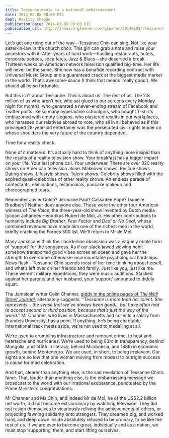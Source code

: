 ```yaml
---
title: Tessanne-mania is a national embarrassment
date: 2014-02-05 00:00 UTC
dept: Reality Cheque
publication_date: 2014-02-05 00:00 UTC
publication_url: http://jamaica-gleaner.com/gleaner/20140205/cleisure/cleisure11.html
---
```


Let’s get one thing out of the way—Tessanne Chin can sing. Not like your sister-in-law in the church choir. This girl can grab a note and raise your ancestors with it. After years of hard work—hustling restaurants, hotels, corporate soirees, soca fetes, Jazz & Blues—she deserved a break. Thirteen weeks on American network television qualified big-time. Her life will never be the same. She now has a bonafide recording contract with Universal Music Group and a guaranteed crack at the biggest media market in the world. That’s awesome-sauce (I think that means ‘really good’). We should all be so fortunate.

But this isn’t about Tessanne. This is about us. The rest of us. The 2.8 million of us who aren’t her, who sat glued to our screens every Monday night for months, who generated a never-ending stream of Facebook and Twitter posts like so many hyperactive schoolgirls, who bought T-shirts emblazoned with empty slogans, who plastered results in our workplaces, who harassed our relatives abroad to vote, who all in all behaved as if this privileged 28-year-old entertainer was the persecuted civil rights leader on whose shoulders the very future of the country depended.

Time for a reality check.

None of it mattered. It’s actually hard to think of anything more insipid than the results of a reality television show. Your breakfast has a bigger impact on your life. Your last phone call. Your underwear. There are over 320 reality shows on American television alone. Makeover shows. Rescue shows. Dating shows. Lifestyle shows. Talent shows. Celebrity shows filled with the expired quasi-celebrities of other reality shows. An endless parade of contestants, eliminations, testimonials, pancake makeup and choreographed tears.

Remember Javier Colon? Jermaine Paul? Cassadee Pope? Danielle Bradbery? Neither does anyone else. Those were the other four American winners of *The Voice*, the three-year-old show invented by Dutch media tycoon Johannes Hendrikus Hubert de Mol, Jr. His other contributions to humanity include *Big Brother*, *Fear Factor* and *Deal or No Deal*, whose combined revenues have made him one of the richest men in the world, briefly cracking the Forbes 500 list. We’ll return to Mr de Mol.

Many Jamaicans think their borderline obsession was a vaguely noble form of ‘support’ for the songstress. As if our slack-jawed viewing habit somehow transported good vibes across an ocean and gave her the strength to overcome otherwise-insurmountable psychological hardships. News flash—Tessanne Chin spends most of her time thinking about herself, and what’s left over on her friends and family. Just like you, just like me. These weren’t military expeditions; they were music auditions. Stacked against her parents and her husband, your ‘support’ amounted to diddly squat.

The Jamaican writer Colin Channer, [giddy in the online pages of *The Wall Street Journal*], alternately suggests: *“Tessanne is more than her talent. She represents… the sense that we’ve always been good… but have often had to accept second or third position, because that’s just the way of the world.”* Mr Channer, who lives in Massachusetts and collects a salary from Brandeis University, has a point. If anything, he’s being charitable. International track meets aside, we’re not used to medalling at all.

We’re used to crumbling infrastructure and rampant crime, to heat and heartache and hurricanes. We’re used to being 83rd in transparency, behind Mongolia, and 145th in literacy, behind Micronesia, and 188th in economic growth, behind Montenegro. We are used, in short, to being irrelevant. Our sights are so low that one woman moving from modest to outright success is cause for mad celebration.

And that, clearer than anything else, is the sad revelation of Tessanne Chin’s fame. That, louder than anything else, is the embarrassing message we broadcast to the world with our irrational exuberance, punctuated by the Prime Minister’s congratulations.

Mr Channer and Ms Chin, and indeed Mr de Mol, he of the US$2.2 billion net worth, did not become extraordinary by watching television. They did not resign themselves to vicariously reliving the achievements of others, or projecting fawning solidarity onto strangers. They dreamed big, and worked hard, and deep down inside absolutely refused to be ordinary, to be like the rest of us. If we are ever to become great, individually and as a nation, we must stop ‘supporting’ them, and start lifting ourselves.

[giddy in the online pages of *The Wall Street Journal*]: http://blogs.wsj.com/speakeasy/2013/12/17/why-voice-finalist-tessanne-chin-has-jamaicas-support-but-not-its-votes/
